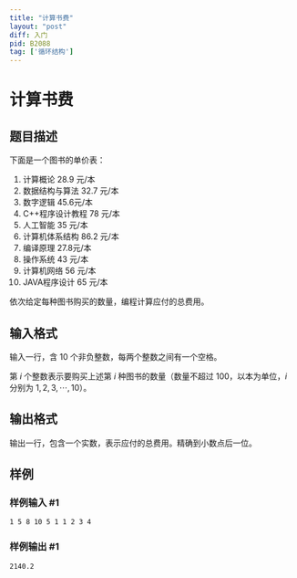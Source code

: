 ```yaml
---
title: "计算书费"
layout: "post"
diff: 入门
pid: B2088
tag: ['循环结构']
---
```

# 计算书费
## 题目描述

下面是一个图书的单价表：
1. 计算概论 28.9 元/本
2. 数据结构与算法 32.7 元/本
3. 数字逻辑 45.6元/本
4. C++程序设计教程 78 元/本
5. 人工智能 35 元/本
6. 计算机体系结构 86.2 元/本
7. 编译原理 27.8元/本
8. 操作系统 43 元/本
9. 计算机网络 56 元/本
10. JAVA程序设计 65 元/本

依次给定每种图书购买的数量，编程计算应付的总费用。
## 输入格式

输入一行，含 $10$ 个非负整数，每两个整数之间有一个空格。

第 $i$ 个整数表示要购买上述第 $i$ 种图书的数量（数量不超过 $100$，以本为单位，$i$ 分别为 $1,2,3, \cdots ,10$）。
## 输出格式

输出一行，包含一个实数，表示应付的总费用。精确到小数点后一位。
## 样例

### 样例输入 #1
```
1 5 8 10 5 1 1 2 3 4
```
### 样例输出 #1
```
2140.2
```
